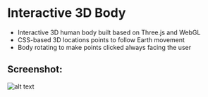 # Interactive 3D Body


* Interactive 3D human body built based on Three.js and WebGL
* CSS-based 3D locations points to follow Earth movement
* Body rotating to make points clicked always facing the user

## Screenshot:
![alt text](http://i64.tinypic.com/6p3mo2.png)
